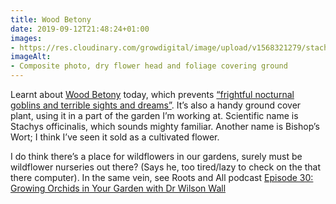 ```yaml
---
title: Wood Betony
date: 2019-09-12T21:48:24+01:00
images: 
- https://res.cloudinary.com/growdigital/image/upload/v1568321279/stachys-officinalis-9A2DCB4C.jpg
imageAlt: 
- Composite photo, dry flower head and foliage covering ground
---
```


Learnt about [Wood Betony](https://pfaf.org/user/Plant.aspx?LatinName=Stachys+officinalis) today, which prevents [“frightful nocturnal goblins and terrible sights and dreams”](https://en.wikipedia.org/wiki/Stachys_officinalis#Folklore). It’s also a handy ground cover plant, using it in a part of the garden I’m working at. Scientific name is Stachys officinalis, which sounds mighty familiar. Another name is Bishop’s Wort; I think I’ve seen it sold as a cultivated flower.

I do think there’s a place for wildflowers in our gardens, surely must be wildflower nurseries out there? (Says he, too tired/lazy to check on the that there computer). In the same vein, see Roots and All podcast [Episode 30: Growing Orchids in Your Garden with Dr Wilson Wall](https://rootsandall.co.uk/portfolio-item/episode-30-growing-orchids-in-your-garden-with-dr-wilson-wall/)
